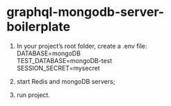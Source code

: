 # graphql-mongodb-server-boilerplate

1) In your project’s root folder, create a .env file:  
DATABASE=mongoDB  
TEST_DATABASE=mongoDB-test  
SESSION_SECRET=mysecret  

2) start Redis and mongoDB servers;

3) run project.
